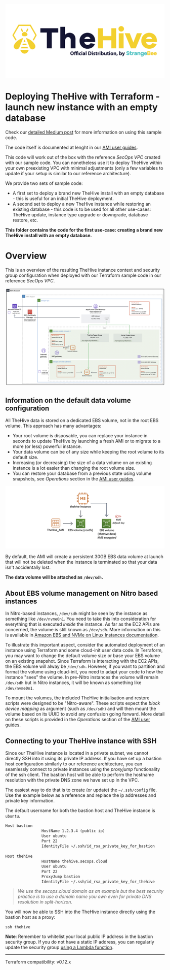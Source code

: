 ![TheHive official distribution](assets/logo-ami-thehive.png)

# Deploying TheHive with Terraform - launch new instance with an empty database

Check our [detailed Medium post]() for more information on using this sample code.

The code itself is documented at lenght in our [AMI user guides](https://strangebee.com/aws).

This code will work out of the box with the reference *SecOps VPC* created with our sample code. You can nonetheless use it to deploy TheHive within your own preexisting VPC with minimal adjustments (only a few variables to update if your setup is similar to our reference architecture).

We provide two sets of sample code:

+ A first set to deploy a brand new TheHive install with an empty database - this is useful for an initial TheHive deployment.
+ A second set to deploy a new TheHive instance while restoring an existing database - this code is to be used for all other use-cases: TheHive update, instance type upgrade or downgrade, database restore, etc.

**This folder contains the code for the first use-case: creating a brand new TheHive install with an empty database.**

# Overview

This is an overview of the resulting TheHive instance context and security group configuration when deployed with our Terraform sample code in our reference *SecOps VPC*.

![TheHive deployed in our SecOps reference architecture VPC with a public-facing Application Load Balancer](assets/ALB-TH.png)

## Information on the default data volume configuration
All TheHive data is stored on a dedicated EBS volume, not in the root EBS volume. This approach has many advantages:

+ Your root volume is disposable, you can replace your instance in seconds to update TheHive by launching a fresh AMI or to migrate to a more (or less) powerful instance.
+ Your data volume can be of any size while keeping the root volume to its default size. 
+ Increasing (or decreasing) the size of a data volume on an existing instance is a lot easier than changing the root volume size.
+ You can restore your database from a previous state using volume snapshots, see *Operations* section in the [AMI user guides](https://strangebee.com/aws). 

![TheHive data volume](assets/EBS_Volumes-TH.png)

By default, the AMI will create a persistent 30GB EBS data volume at launch that will not be deleted when the instance is terminated so that your data isn't accidentally lost.

**The data volume will be attached as `/dev/sdh`.**

## About EBS volume management on Nitro based instances

In Nitro-based instances, `/dev/sdh` might be seen by the instance as something like `/dev/nvme0n1`. You need to take this into consideration for everything that is executed *inside* the instance. As far as the EC2 APIs are concerned, the volume is still known as `/dev/sdh`. More information on this is available in [Amazon EBS and NVMe on Linux Instances documentation](https://docs.aws.amazon.com/AWSEC2/latest/UserGuide/nvme-ebs-volumes.html#identify-nvme-ebs-device).

To illustrate this important aspect, consider the automated deployment of an instance using Terraform and some cloud-init user data code. In Terraform, you may want to change the default volume size or base your EBS volume on an existing snapshot. Since Terraform is interacting with the EC2 APIs, the EBS volume will alway be `/dev/sdh`. However, if you want to partition and format the volume using cloud-init, you need to adapt your code to how the instance "sees" the volume. In pre-Nitro instances the volume will remain `/dev/sdh` but in Nitro instances, it will be known as something like `/dev/nvme0n1`. 

To mount the volumes, the included TheHive initialisation and restore scripts were designed to be "Nitro-aware". These scripts expect the *block device mapping* as argument (such as `/dev/sdh`) and will then mount the volume based on its UUID to avoid any confusion going forward. More detail on these scripts is provided in the *Operations* section of the [AMI user guides](https://strangebee.com/aws).

## Connecting to your TheHive instance with SSH
Since our TheHive instance is located in a private subnet, we cannot directly SSH into it using its private IP address. If you have set up a bastion host configuration similarly to our reference architecture, you can seamlessly connect to private instances using the *proxyjump* functionality of the ssh client. The bastion host will be able to perform the hostname resolution with the private DNS zone we have set up in the VPC.

The easiest way to do that is to create (or update) the `~/.ssh/config` file. Use the example below as a reference and replace the ip addresses and private key information.

The default username for both the bastion host and TheHive instance is `ubuntu`.

```
Host bastion
				HostName 1.2.3.4 (public ip)
				User ubuntu
				Port 22
				IdentityFile ~/.ssh/id_rsa_private_key_for_bastion

Host thehive
				HostName thehive.secops.cloud
				User ubuntu
				Port 22
				ProxyJump bastion
				IdentityFile ~/.ssh/id_rsa_private_key_for_thehive
```

> *We use the secops.cloud domain as an example but the best security practice is to use a domain name you own even for private DNS resolution in split-horizon.*

You will now be able to SSH into the TheHive instance directly using the bastion host as a proxy:

```
ssh thehive 
```

**Note**: Remember to whitelist your local public IP address in the bastion security group. If you do not have a static IP address, you can regularly update the security group [using a Lambda function](https://medium.com/@griggheo/modifying-ec2-security-groups-via-aws-lambda-functions-115a1828cdb6).

---
Terraform compatibility: v0.12.x